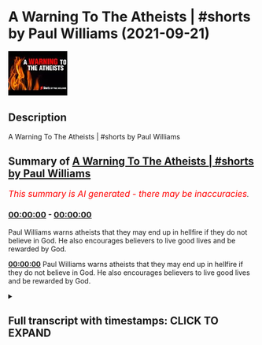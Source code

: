 # A Warning To The Atheists |  #shorts by Paul Williams (2021-09-21)

![alt A Warning To The Atheists |  #shorts by Paul Williams](c0TGBQlcFmA.jpg "A Warning To The Atheists |  #shorts by Paul Williams")

## Description

A Warning To The Atheists |  #shorts by Paul Williams

## Summary of [A Warning To The Atheists | #shorts by Paul Williams](https://www.youtube.com/watch?v=c0TGBQlcFmA)


*<span style="color:red; font-size:125%">This summary is AI generated - there may be inaccuracies</span>. [](/)*

### [00:00:00](https://www.youtube.com/watch?v=c0TGBQlcFmA&t=0) - [00:00:00](https://www.youtube.com/watch?v=c0TGBQlcFmA&t=0)

 Paul Williams warns atheists that they may end up in hellfire if they do not believe in God. He also encourages believers to live good lives and be rewarded by God.

**[00:00:00](https://www.youtube.com/watch?v=c0TGBQlcFmA&t=0)** Paul Williams warns atheists that they may end up in hellfire if they do not believe in God. He also encourages believers to live good lives and be rewarded by God.

<details><summary><h2>Full transcript with timestamps: CLICK TO EXPAND</h2></summary>

[0:00:00](https://youtu.be/c0TGBQlcFmA?t=0) a warning to atheists  
[0:00:03](https://youtu.be/c0TGBQlcFmA?t=3) god says in the quran  
[0:00:06](https://youtu.be/c0TGBQlcFmA?t=6) those who do not expect to meet us  
[0:00:09](https://youtu.be/c0TGBQlcFmA?t=9) and are pleased with the life of this  
[0:00:12](https://youtu.be/c0TGBQlcFmA?t=12) world contenting themselves with it  
[0:00:15](https://youtu.be/c0TGBQlcFmA?t=15) and paying no heed to our signs  
[0:00:18](https://youtu.be/c0TGBQlcFmA?t=18) shall have the fire for their home  
[0:00:20](https://youtu.be/c0TGBQlcFmA?t=20) because of what they used to do  
[0:00:24](https://youtu.be/c0TGBQlcFmA?t=24) but as for those who believe and do good  
[0:00:27](https://youtu.be/c0TGBQlcFmA?t=27) deeds  
[0:00:28](https://youtu.be/c0TGBQlcFmA?t=28) their lord will guide them because of  
[0:00:30](https://youtu.be/c0TGBQlcFmA?t=30) their faith  
[0:00:32](https://youtu.be/c0TGBQlcFmA?t=32) streams will flow at their feet in the  
[0:00:35](https://youtu.be/c0TGBQlcFmA?t=35) gardens of bliss  
[0:00:38](https://youtu.be/c0TGBQlcFmA?t=38) chrome 10 7-9  

</details>
